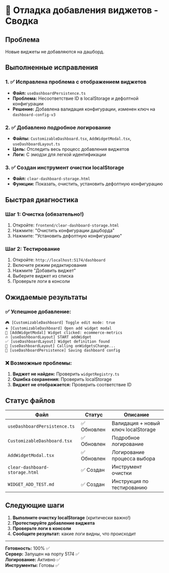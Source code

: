 # 🔧 Отладка добавления виджетов - Сводка

## Проблема
Новые виджеты не добавляются на дашборд.

## Выполненные исправления

### 1. ✅ Исправлена проблема с отображением виджетов
- **Файл:** `useDashboardPersistence.ts`
- **Проблема:** Несоответствие ID в localStorage и дефолтной конфигурации
- **Решение:** Добавлена валидация конфигурации, изменен ключ на `dashboard-config-v3`

### 2. ✅ Добавлено подробное логирование
- **Файлы:** `CustomizableDashboard.tsx`, `AddWidgetModal.tsx`, `useDashboardLayout.ts`
- **Цель:** Отследить весь процесс добавления виджетов
- **Логи:** С эмодзи для легкой идентификации

### 3. ✅ Создан инструмент очистки localStorage
- **Файл:** `clear-dashboard-storage.html`
- **Функции:** Показать, очистить, установить дефолтную конфигурацию

## Быстрая диагностика

### Шаг 1: Очистка (обязательно!)
1. Откройте: `frontend/clear-dashboard-storage.html`
2. Нажмите: "Очистить конфигурации дашборда"
3. Нажмите: "Установить дефолтную конфигурацию"

### Шаг 2: Тестирование
1. Откройте: `http://localhost:5174/dashboard`
2. Включите режим редактирования
3. Нажмите "Добавить виджет"
4. Выберите виджет из списка
5. Проверьте логи в консоли

## Ожидаемые результаты

### ✅ Успешное добавление:
```
🎮 [CustomizableDashboard] Toggle edit mode: true
➕ [CustomizableDashboard] Open add widget modal
🎯 [AddWidgetModal] Widget clicked: ecommerce-metrics
🔥 [useDashboardLayout] START addWidget
✅ [useDashboardLayout] Widget definition found
🚀 [useDashboardLayout] Calling onWidgetsChange...
💾 [useDashboardPersistence] Saving dashboard config
```

### ❌ Возможные проблемы:
1. **Виджет не найден:** Проверить `widgetRegistry.ts`
2. **Ошибка сохранения:** Проверить localStorage
3. **Виджет не отображается:** Проверить соответствие ID

## Статус файлов

| Файл | Статус | Описание |
|------|--------|----------|
| `useDashboardPersistence.ts` | ✅ Обновлен | Валидация + новый ключ localStorage |
| `CustomizableDashboard.tsx` | ✅ Обновлен | Подробное логирование |
| `AddWidgetModal.tsx` | ✅ Обновлен | Логирование процесса выбора |
| `clear-dashboard-storage.html` | ✅ Создан | Инструмент очистки |
| `WIDGET_ADD_TEST.md` | ✅ Создан | Инструкция по тестированию |

## Следующие шаги

1. **Выполните очистку localStorage** (критически важно!)
2. **Протестируйте добавление виджета**
3. **Проверьте логи в консоли**
4. **Сообщите результат:** какие логи видны, что происходит

---

**Готовность:** 100% ✅  
**Сервер:** Запущен на порту 5174 ✅  
**Логирование:** Активно ✅  
**Инструменты:** Готовы ✅ 